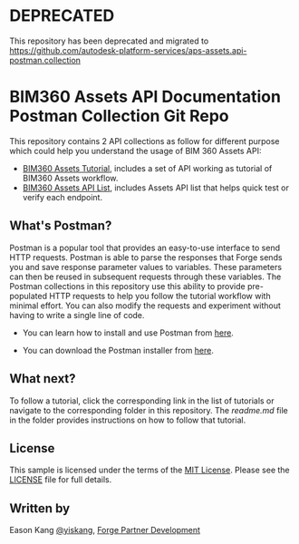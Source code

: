 # DEPRECATED
This repository has been deprecated and migrated to https://github.com/autodesk-platform-services/aps-assets.api-postman.collection

# BIM360 Assets API Documentation Postman Collection Git Repo

This repository contains 2 API collections as follow for different purpose which could help you understand the usage of BIM 360 Assets API:

- [BIM360 Assets Tutorial](Tutorial), includes a set of API working as tutorial of BIM360 Assets workflow.
- [BIM360 Assets API List](EndpointList), includes Assets API list that helps quick test or verify each endpoint.


## What's Postman?

Postman is a popular tool that provides an easy-to-use interface to send HTTP requests. Postman is able to parse the responses that Forge sends you and save response parameter values to variables. These parameters can then be reused in subsequent requests through these variables. The Postman collections in this repository use this ability to provide pre-populated HTTP requests to help you follow the tutorial workflow with minimal effort. You can also modify the requests and experiment without having to write a single line of code. 

- You can learn how to install and use Postman from [here](https://learning.getpostman.com/docs/postman/launching_postman/installation_and_updates).

- You can download the Postman installer from [here](https://www.getpostman.com/downloads/).

## What next?

To follow a tutorial, click the corresponding link in the list of tutorials or navigate to the corresponding folder in this repository. The *readme.md* file in the folder provides instructions on how to follow that tutorial. 

## License
This sample is licensed under the terms of the [MIT License](http://opensource.org/licenses/MIT). Please see the [LICENSE](LICENSE) file for full details.

## Written by
Eason Kang [@yiskang](https://twitter.com/yiskang), [Forge Partner Development](http://forge.autodesk.com)
